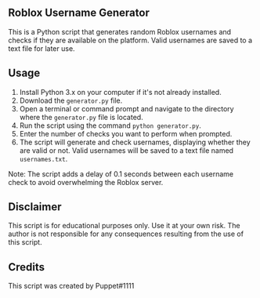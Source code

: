 ## Roblox Username Generator

This is a Python script that generates random Roblox usernames and checks if they are available on the platform. Valid usernames are saved to a text file for later use.

## Usage

1. Install Python 3.x on your computer if it's not already installed.
2. Download the `generator.py` file.
3. Open a terminal or command prompt and navigate to the directory where the `generator.py` file is located.
4. Run the script using the command `python generator.py`.
5. Enter the number of checks you want to perform when prompted.
6. The script will generate and check usernames, displaying whether they are valid or not. Valid usernames will be saved to a text file named `usernames.txt`.

Note: The script adds a delay of 0.1 seconds between each username check to avoid overwhelming the Roblox server.

## Disclaimer

This script is for educational purposes only. Use it at your own risk. The author is not responsible for any consequences resulting from the use of this script.

## Credits

This script was created by Puppet#1111
